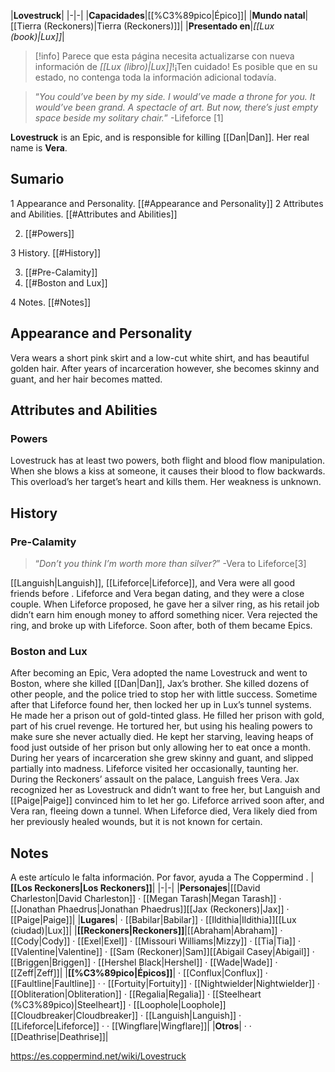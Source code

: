 |**Lovestruck**|
|-|-|
|**Capacidades**|[[%C3%89pico\|Épico]]|
|**Mundo natal**|[[Tierra (Reckoners)\|Tierra (Reckoners)]]|
|**Presentado en**|*[[Lux (book)\|Lux]]*|

> [!info] Parece que esta página necesita actualizarse con nueva información de *[[Lux (libro)\|Lux]]*!¡Ten cuidado! Es posible que en su estado, no contenga toda la información adicional todavía.

>“*You could’ve been by my side. I would’ve made a throne for you. It would’ve been grand. A spectacle of art. But now, there’s just empty space beside my solitary chair.*”
\-Lifeforce [1]


**Lovestruck** is an Epic, and is responsible for killing [[Dan\|Dan]]. Her real name is **Vera**.

## Sumario

1 Appearance and Personality. [[#Appearance and Personality]] 
2 Attributes and Abilities. [[#Attributes and Abilities]] 

2. [[#Powers]] 


3 History. [[#History]] 

3. [[#Pre-Calamity]] 
3. [[#Boston and Lux]] 


4 Notes. [[#Notes]] 


## Appearance and Personality
Vera wears a short pink skirt and a low-cut white shirt, and has beautiful golden hair. After years of incarceration however, she becomes skinny and guant, and her hair becomes matted.

## Attributes and Abilities
### Powers
Lovestruck has at least two powers, both flight and blood flow manipulation. When she blows a kiss at someone, it causes their blood to flow backwards. This overload’s her target’s heart and kills them. Her weakness is unknown.

## History
### Pre-Calamity
>“*Don’t you think I’m worth more than silver?*”
\-Vera to Lifeforce[3]


[[Languish\|Languish]], [[Lifeforce\|Lifeforce]], and Vera were all good friends before . Lifeforce and Vera began dating, and they were a close couple. When Lifeforce proposed, he gave her a silver ring, as his retail job didn’t earn him enough money to afford something nicer. Vera rejected the ring, and broke up with Lifeforce. Soon after, both of them became Epics.

### Boston and Lux
After becoming an Epic, Vera adopted the name Lovestruck and went to Boston, where she killed [[Dan\|Dan]], Jax’s brother. She killed dozens of other people, and the police tried to stop her with little success. Sometime after that Lifeforce found her, then locked her up in Lux’s tunnel systems.
He made her a prison out of gold-tinted glass. He filled her prison with gold, part of his cruel revenge. He tortured her, but using his healing powers to make sure she never actually died. He kept her starving, leaving heaps of food just outside of her prison but only allowing her to eat once a month. During her years of incarceration she grew skinny and guant, and slipped partially into madness. Lifeforce visited her occasionally, taunting her.
During the Reckoners’ assault on the palace, Languish frees Vera. Jax recognized her as Lovestruck and didn’t want to free her, but Languish and [[Paige\|Paige]] convinced him to let her go. Lifeforce arrived soon after, and Vera ran, fleeing down a tunnel. When Lifeforce died, Vera likely died from her previously healed wounds, but it is not known for certain.

## Notes

A este artículo le falta información. Por favor, ayuda a The Coppermind .
|**[[Los Reckoners\|Los Reckoners]]**|
|-|-|
|**Personajes**|[[David Charleston\|David Charleston]] · [[Megan Tarash\|Megan Tarash]] · [[Jonathan Phaedrus\|Jonathan Phaedrus]][[Jax (Reckoners)\|Jax]] · [[Paige\|Paige]]|
|**Lugares**| · [[Babilar\|Babilar]] · [[Ildithia\|Ildithia]][[Lux (ciudad)\|Lux]]|
|**[[Reckoners\|Reckoners]]**|[[Abraham\|Abraham]] · [[Cody\|Cody]] · [[Exel\|Exel]] · [[Missouri Williams\|Mizzy]] · [[Tia\|Tia]] · [[Valentine\|Valentine]] · [[Sam (Reckoner)\|Sam]][[Abigail Casey\|Abigail]] · [[Briggen\|Briggen]] · [[Hershel Black\|Hershel]] · [[Wade\|Wade]] · [[Zeff\|Zeff]]|
|**[[%C3%89pico\|Épicos]]**| · [[Conflux\|Conflux]] · [[Faultline\|Faultline]] ·  · [[Fortuity\|Fortuity]] · [[Nightwielder\|Nightwielder]] · [[Obliteration\|Obliteration]] · [[Regalia\|Regalia]] · [[Steelheart (%C3%89pico)\|Steelheart]] · [[Loophole\|Loophole]][[Cloudbreaker\|Cloudbreaker]] · [[Languish\|Languish]] · [[Lifeforce\|Lifeforce]] ·  · [[Wingflare\|Wingflare]]|
|**Otros**| ·  · [[Deathrise\|Deathrise]]|



https://es.coppermind.net/wiki/Lovestruck